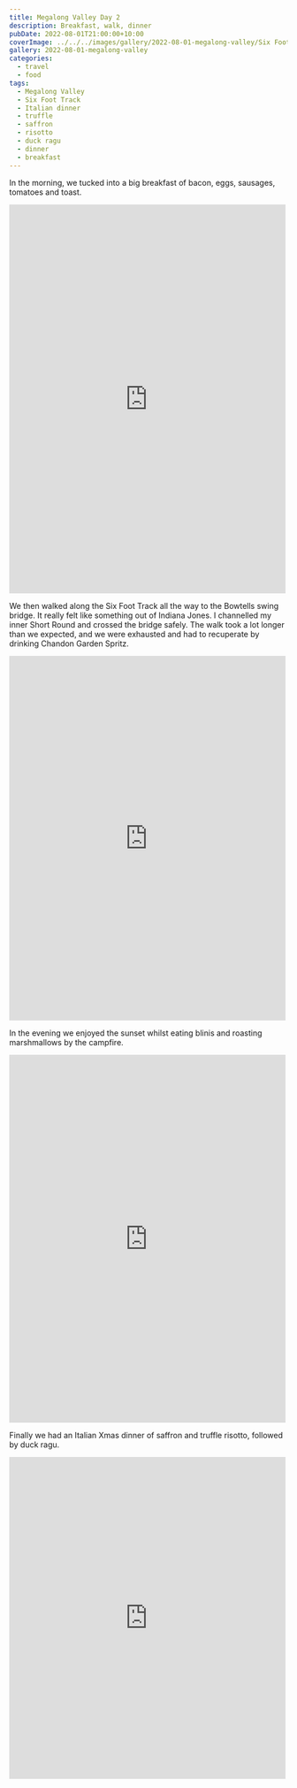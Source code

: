 ```yaml
---
title: Megalong Valley Day 2
description: Breakfast, walk, dinner
pubDate: 2022-08-01T21:00:00+10:00
coverImage: ../../../images/gallery/2022-08-01-megalong-valley/Six Foot Track (1).jpeg
gallery: 2022-08-01-megalong-valley
categories:
  - travel
  - food
tags:
  - Megalong Valley
  - Six Foot Track
  - Italian dinner
  - truffle
  - saffron
  - risotto
  - duck ragu
  - dinner
  - breakfast
---
```


In the morning, we tucked into a big breakfast of bacon, eggs, sausages,
tomatoes and toast.

<iframe src="https://www.facebook.com/plugins/post.php?href=https%3A%2F%2Fwww.facebook.com%2Fchris1.tham%2Fposts%2Fpfbid0xXx8aeMk9zriVAX8BGULN8NotiX6EawxQRrmEWS2kJLuU76jX26yYHBVAkHuUHCZl&show_text=true&width=500" width="500" height="703" style="border:none;overflow:hidden" scrolling="no" frameborder="0" allowfullscreen="true" allow="autoplay; clipboard-write; encrypted-media; picture-in-picture; web-share"></iframe>

We then walked along the Six Foot Track all the way to the Bowtells swing bridge.
It really felt like something out of Indiana Jones. I channelled my inner
Short Round and crossed the bridge safely. The walk took a lot longer than we
expected, and we were exhausted and had to recuperate by drinking Chandon
Garden Spritz.

<iframe src="https://www.facebook.com/plugins/post.php?href=https%3A%2F%2Fwww.facebook.com%2Fchris1.tham%2Fposts%2Fpfbid02Lb8TNVZx9XNaQTxhemBSmDx5GsoKU3jeNWL59CBSEfVv8VzBhqoX3a5eDgZGB8w1l&show_text=true&width=500" width="500" height="659" style="border:none;overflow:hidden" scrolling="no" frameborder="0" allowfullscreen="true" allow="autoplay; clipboard-write; encrypted-media; picture-in-picture; web-share"></iframe>

In the evening we enjoyed the sunset whilst eating blinis and roasting
marshmallows by the campfire.

<iframe src="https://www.facebook.com/plugins/post.php?href=https%3A%2F%2Fwww.facebook.com%2Fchris1.tham%2Fposts%2Fpfbid02rwpBWfmPUttwb9xe4akJhXykX9nPpjNHaAPELEm8A7kA3LsTG72JP4RvfxQH5UkXl&show_text=true&width=500" width="500" height="665" style="border:none;overflow:hidden" scrolling="no" frameborder="0" allowfullscreen="true" allow="autoplay; clipboard-write; encrypted-media; picture-in-picture; web-share"></iframe>

Finally we had an Italian Xmas dinner of saffron and truffle risotto, followed
by duck ragu.

<iframe src="https://www.facebook.com/plugins/post.php?href=https%3A%2F%2Fwww.facebook.com%2Fchris1.tham%2Fposts%2Fpfbid02LD4x3Z7UcofPCcexrwS71d7Hrz31Ac8M74fzzndTRGN9KHMPyRJEt4ep7gUK5Duvl&show_text=true&width=500" width="500" height="582" style="border:none;overflow:hidden" scrolling="no" frameborder="0" allowfullscreen="true" allow="autoplay; clipboard-write; encrypted-media; picture-in-picture; web-share"></iframe>
